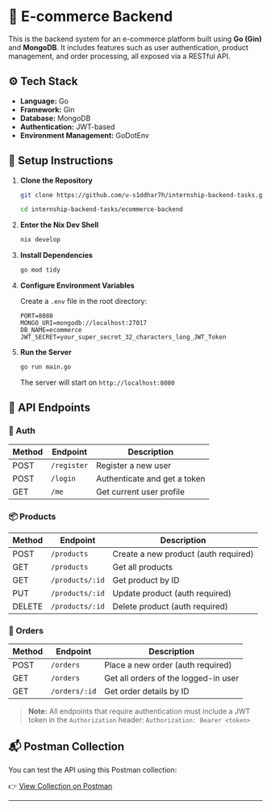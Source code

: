 # 🛒 E-commerce Backend

This is the backend system for an e-commerce platform built using **Go (Gin)** and **MongoDB**. It includes features such as user authentication, product management, and order processing, all exposed via a RESTful API.

## ⚙️ Tech Stack

- **Language:** Go
- **Framework:** Gin
- **Database:** MongoDB
- **Authentication:** JWT-based
- **Environment Management:** GoDotEnv

## 🚀 Setup Instructions

1. **Clone the Repository**

    ```bash
    git clone https://github.com/u-s1ddhar7h/internship-backend-tasks.git

    cd internship-backend-tasks/ecommerce-backend
    ```

2. **Enter the Nix Dev Shell**

   ```bash
   nix develop
   ```

3. **Install Dependencies**

   ```bash
   go mod tidy
   ```

4. **Configure Environment Variables**

   Create a `.env` file in the root directory:
   ```env
   PORT=8080
   MONGO_URI=mongodb://localhost:27017
   DB_NAME=ecommerce
   JWT_SECRET=your_super_secret_32_characters_long_JWT_Token
   ```

5. **Run the Server**

   ```bash
   go run main.go
   ```

   The server will start on `http://localhost:8080`

## 📌 API Endpoints

### 🔐 Auth

| Method | Endpoint    | Description                  |
| ------ | ----------- | ---------------------------- |
| POST   | `/register` | Register a new user          |
| POST   | `/login`    | Authenticate and get a token |
| GET    | `/me`       | Get current user profile     |

### 📦 Products

| Method | Endpoint        | Description                          |
| ------ | --------------- | ------------------------------------ |
| POST   | `/products`     | Create a new product (auth required) |
| GET    | `/products`     | Get all products                     |
| GET    | `/products/:id` | Get product by ID                    |
| PUT    | `/products/:id` | Update product (auth required)       |
| DELETE | `/products/:id` | Delete product (auth required)       |

### 🧾 Orders

| Method | Endpoint      | Description                          |
| ------ | ------------- | ------------------------------------ |
| POST   | `/orders`     | Place a new order (auth required)    |
| GET    | `/orders`     | Get all orders of the logged-in user |
| GET    | `/orders/:id` | Get order details by ID              |

> **Note:** All endpoints that require authentication must include a JWT token in the `Authorization` header:
> `Authorization: Bearer <token>`

## 📬 Postman Collection

You can test the API using this Postman collection:

👉 [View Collection on Postman](https://api.postman.com/collections/44023205-f9943b02-9210-4468-a9f1-eb6cd8a0b78d?access_key=PMAT-01JW99BW3XN4HYZ6H5H6MTYXEM)

---
